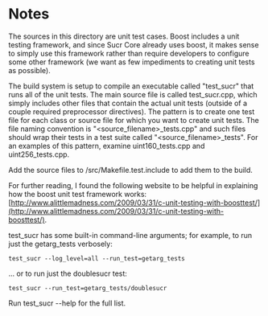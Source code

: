 # Notes
The sources in this directory are unit test cases.  Boost includes a
unit testing framework, and since Sucr Core already uses boost, it makes
sense to simply use this framework rather than require developers to
configure some other framework (we want as few impediments to creating
unit tests as possible).

The build system is setup to compile an executable called "test_sucr"
that runs all of the unit tests.  The main source file is called
test_sucr.cpp, which simply includes other files that contain the
actual unit tests (outside of a couple required preprocessor
directives).  The pattern is to create one test file for each class or
source file for which you want to create unit tests.  The file naming
convention is "<source_filename>_tests.cpp" and such files should wrap
their tests in a test suite called "<source_filename>_tests".  For an
examples of this pattern, examine uint160_tests.cpp and
uint256_tests.cpp.

Add the source files to /src/Makefile.test.include to add them to the build.

For further reading, I found the following website to be helpful in
explaining how the boost unit test framework works:
[http://www.alittlemadness.com/2009/03/31/c-unit-testing-with-boosttest/](http://www.alittlemadness.com/2009/03/31/c-unit-testing-with-boosttest/).

test_sucr has some built-in command-line arguments; for
example, to run just the getarg_tests verbosely:

    test_sucr --log_level=all --run_test=getarg_tests

... or to run just the doublesucr test:

    test_sucr --run_test=getarg_tests/doublesucr

Run  test_sucr --help   for the full list.

